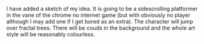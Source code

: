 I have added a sketch of my idea. It is going to be a sidescrolling platformer in the vane of the chrome no internet game (but with obviously no player although I may add one if I get bored as an extra). The character will jump over fractal trees. There will be couds in the background and the whole art style will be reasonably colourless. 